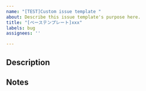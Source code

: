 ```yaml
---
name: "[TEST]Custom issue template "
about: Describe this issue template's purpose here.
title: "[ベーステンプレート]xxx"
labels: bug
assignees: ''

---
```


## Description

## Notes
